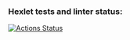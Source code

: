 ### Hexlet tests and linter status:
[![Actions Status](https://github.com/dzencot/devops-for-programmers-project-lvl1/workflows/hexlet-check/badge.svg)](https://github.com/dzencot/devops-for-programmers-project-lvl1/actions)